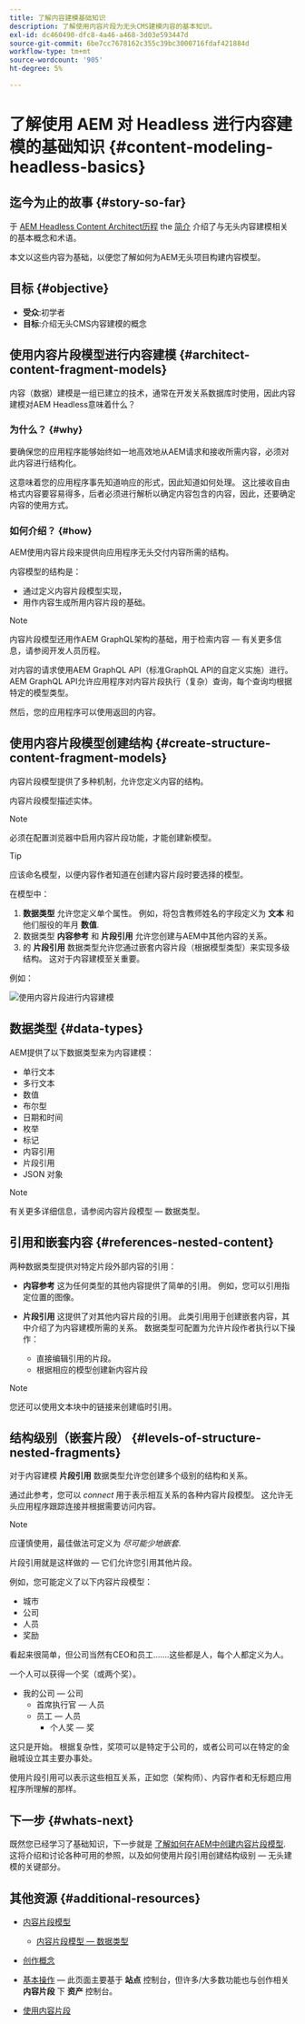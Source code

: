 ```yaml
---
title: 了解内容建模基础知识
description: 了解使用内容片段为无头CMS建模内容的基本知识。
exl-id: dc460490-dfc8-4a46-a468-3d03e593447d
source-git-commit: 6be7cc7678162c355c39bc3000716fdaf421884d
workflow-type: tm+mt
source-wordcount: '905'
ht-degree: 5%

---
```


# 了解使用 AEM 对 Headless 进行内容建模的基础知识 {#content-modeling-headless-basics}

## 迄今为止的故事 {#story-so-far}

于 [AEM Headless Content Architect历程](overview.md) the [简介](introduction.md) 介绍了与无头内容建模相关的基本概念和术语。

本文以这些内容为基础，以便您了解如何为AEM无头项目构建内容模型。

## 目标 {#objective}

* **受众**:初学者
* **目标**:介绍无头CMS内容建模的概念

## 使用内容片段模型进行内容建模 {#architect-content-fragment-models}

内容（数据）建模是一组已建立的技术，通常在开发关系数据库时使用，因此内容建模对AEM Headless意味着什么？

### 为什么？ {#why}

要确保您的应用程序能够始终如一地高效地从AEM请求和接收所需内容，必须对此内容进行结构化。

这意味着您的应用程序事先知道响应的形式，因此知道如何处理。 这比接收自由格式内容要容易得多，后者必须进行解析以确定内容包含的内容，因此，还要确定内容的使用方式。

### 如何介绍？ {#how}

AEM使用内容片段来提供向应用程序无头交付内容所需的结构。

内容模型的结构是：

* 通过定义内容片段模型实现，
* 用作内容生成所用内容片段的基础。

>[!NOTE]
>
>内容片段模型还用作AEM GraphQL架构的基础，用于检索内容 — 有关更多信息，请参阅开发人员历程。

对内容的请求使用AEM GraphQL API（标准GraphQL API的自定义实施）进行。 AEM GraphQL API允许应用程序对内容片段执行（复杂）查询，每个查询均根据特定的模型类型。

然后，您的应用程序可以使用返回的内容。

## 使用内容片段模型创建结构 {#create-structure-content-fragment-models}

内容片段模型提供了多种机制，允许您定义内容的结构。

内容片段模型描述实体。

>[!NOTE]
>必须在配置浏览器中启用内容片段功能，才能创建新模型。

>[!TIP]
>
>应该命名模型，以便内容作者知道在创建内容片段时要选择的模型。

在模型中：

1. **数据类型** 允许您定义单个属性。
例如，将包含教师姓名的字段定义为 **文本** 和他们服役的年月 **数值**.
1. 数据类型 **内容参考** 和 **片段引用** 允许您创建与AEM中其他内容的关系。
1. 的 **片段引用** 数据类型允许您通过嵌套内容片段（根据模型类型）来实现多级结构。 这对于内容建模至关重要。

例如：

![使用内容片段进行内容建模](assets/headless-modeling-01.png "使用内容片段进行内容建模")

## 数据类型 {#data-types}

AEM提供了以下数据类型来为内容建模：

* 单行文本
* 多行文本
* 数值
* 布尔型
* 日期和时间
* 枚举
* 标记
* 内容引用
* 片段引用
* JSON 对象

>[!NOTE]
>
>有关更多详细信息，请参阅内容片段模型 — 数据类型。

## 引用和嵌套内容 {#references-nested-content}

两种数据类型提供对特定片段外部内容的引用：

* **内容参考**
这为任何类型的其他内容提供了简单的引用。
例如，您可以引用指定位置的图像。

* **片段引用**
这提供了对其他内容片段的引用。
此类引用用于创建嵌套内容，其中介绍了为内容建模所需的关系。
数据类型可配置为允许片段作者执行以下操作：
   * 直接编辑引用的片段。
   * 根据相应的模型创建新内容片段

>[!NOTE]
>
>您还可以使用文本块中的链接来创建临时引用。

## 结构级别（嵌套片段） {#levels-of-structure-nested-fragments}

对于内容建模 **片段引用** 数据类型允许您创建多个级别的结构和关系。

通过此参考，您可以 *connect* 用于表示相互关系的各种内容片段模型。 这允许无头应用程序跟踪连接并根据需要访问内容。

>[!NOTE]
>
>应谨慎使用，最佳做法可定义为 *尽可能少地嵌套*.

片段引用就是这样做的 — 它们允许您引用其他片段。

例如，您可能定义了以下内容片段模型：

* 城市
* 公司
* 人员
* 奖励

看起来很简单，但公司当然有CEO和员工…….这些都是人，每个人都定义为人。

一个人可以获得一个奖（或两个奖）。

* 我的公司 — 公司
   * 首席执行官 — 人员
   * 员工 — 人员
      * 个人奖 — 奖

这只是开始。 根据复杂性，奖项可以是特定于公司的，或者公司可以在特定的金融城设立其主要办事处。

使用片段引用可以表示这些相互关系，正如您（架构师）、内容作者和无标题应用程序所理解的那样。

## 下一步 {#whats-next}

既然您已经学习了基础知识，下一步就是 [了解如何在AEM中创建内容片段模型](model-structure.md). 这将介绍和讨论各种可用的参照，以及如何使用片段引用创建结构级别 — 无头建模的关键部分。

## 其他资源 {#additional-resources}

* [内容片段模型](/help/sites-cloud/administering/content-fragments/content-fragments-models.md)

   * [内容片段模型 — 数据类型](/help/sites-cloud/administering/content-fragments/content-fragments-models.md#data-types)

* [创作概念](/help/sites-cloud/authoring/getting-started/concepts.md)

* [基本操作](/help/sites-cloud/authoring/getting-started/basic-handling.md)  — 此页面主要基于 **站点** 控制台，但许多/大多数功能也与创作相关 **内容片段** 下 **资产** 控制台。

* [使用内容片段](/help/sites-cloud/administering/content-fragments/content-fragments.md)
